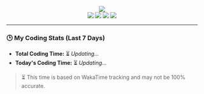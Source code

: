 <p align="center">
   <img src="http://github-profile-summary-cards.vercel.app/api/cards/profile-details?username=bharambetr2002&theme=github_dark"><br>
   <img src="http://github-profile-summary-cards.vercel.app/api/cards/repos-per-language?username=bharambetr2002&theme=github_dark&exclude={exclude}">
   <img src="http://github-profile-summary-cards.vercel.app/api/cards/most-commit-language?username=bharambetr2002&theme=github_dark">
   <img src="http://github-profile-summary-cards.vercel.app/api/cards/stats?username=bharambetr2002&theme=github_dark">
   <img src="http://github-profile-summary-cards.vercel.app/api/cards/productive-time?username=bharambetr2002&theme=github_dark&utcOffset=5.5">
</p>

---

### 🕒 My Coding Stats (Last 7 Days)
- **Total Coding Time:** ⏳ _Updating..._
- **Today's Coding Time:** ⏳ _Updating..._

> ⏳ This time is based on WakaTime tracking and may not be 100% accurate.
